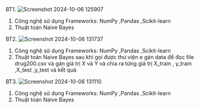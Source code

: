 BT1. 
![Screenshot 2024-10-06 125907](https://github.com/user-attachments/assets/f916ce5f-1909-4dca-b557-e6b0a1f5e6ea)
1. Công nghệ sử dụng Frameworks: NumPy ,Pandas ,Scikit-learn
2. Thuật toán
Naive Bayes 

BT2.
![Screenshot 2024-10-06 131737](https://github.com/user-attachments/assets/2a5512ca-667f-4f19-a831-35adaff3e7fb)
1. Công nghệ sử dụng Frameworks: NumPy ,Pandas ,Scikit-learn
2. Thuật toán 
Naive Bayes
sau khi gọi được thư viện e gán data để đọc file drug200.csv và gán giá trị X và Y 
và chia ra từng giá trị X_train , y_train ,X_test ,y_test và kết quả 

BT3. 
![Screenshot 2024-10-06 131110](https://github.com/user-attachments/assets/d7a67f1b-2ab3-474f-92d0-0c6d19a07e8d)
1. Công nghệ sử dụng Frameworks: NumPy ,Pandas ,Scikit-learn
2. Thuật toán 
Naive Bayes
